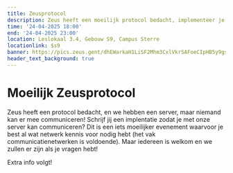 ```yaml
---
title: Zeusprotocol
description: Zeus heeft een moeilijk protocol bedacht, implementeer je hem?
time: '24-04-2025 18:00'
end: '24-04-2025 23:00'
location: Leslokaal 3.4, Gebouw S9, Campus Sterre
locationlink: $s9
banner: https://pics.zeus.gent/dhEWarkaH1LiSF2Mhm3CxlVkrSAFoeCIpHB5y9gs.jpg
header_text_background: true
---
```


# Moeilijk Zeusprotocol

Zeus heeft een protocol bedacht, en we hebben een server, maar niemand kan er mee communiceren! Schrijf jij een implentatie zodat je met onze server kan communiceren?
Dit is een iets moeilijker evenement waarvoor je best al wat netwerk kennis voor nodig hebt (het vak communicatienetwerken is voldoende). Maar iedereen is welkom en we zullen er zijn als je vragen hebt!

Extra info volgt!
